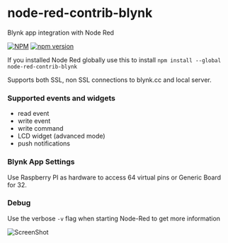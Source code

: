# node-red-contrib-blynk
Blynk app integration with Node Red

[![NPM](https://nodei.co/npm/node-red-contrib-blynk.png?mini=true)](https://npmjs.org/package/node-red-contrib-blynk)
[![npm version](https://badge.fury.io/js/node-red-contrib-blynk.svg)](https://badge.fury.io/js/node-red-contrib-blynk)

If you installed Node Red globally use this to install
```npm install --global node-red-contrib-blynk```

Supports both SSL, non SSL connections to blynk.cc and local server.

### Supported events and widgets
- read event
- write event
- write command
- LCD widget (advanced mode)
- push notifications

### Blynk App Settings
Use Raspberry PI as hardware to access 64 virtual pins or Generic Board for 32.

### Debug
Use the verbose `-v` flag when starting Node-Red to get more information

![ScreenShot](http://i.imgur.com/t7yo9Qj.png)

